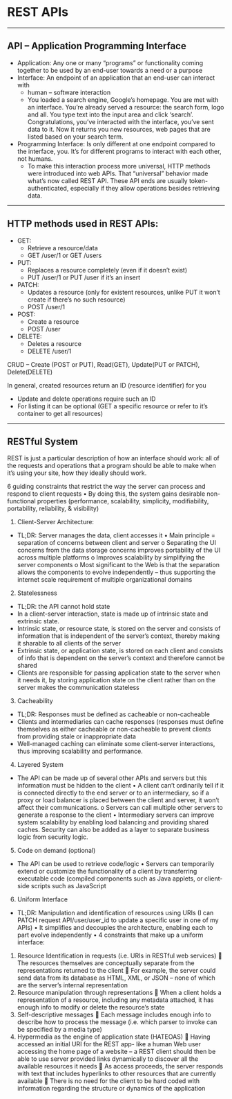 # REST APIs
--------------------------------
## API – Application Programming Interface
-	Application: Any one or many “programs” or functionality coming together to be used by an end-user towards a need or a purpose 
-	Interface: An endpoint of an application that an end-user can interact with
    -	human – software interaction
     - You loaded a search engine, Google’s homepage. You are met with an interface. You’re already served a resource: the search form, logo and all. You type text into   the input area and click ‘search’. Congratulations, you’ve interacted with the interface, you’ve sent data to it. Now it returns you new resources, web pages that are listed based on your search term.
-	Programming Interface: Is only different at one endpoint compared to the interface, you. It’s for different programs to interact with each other, not humans.
    -	To make this interaction process more universal, HTTP methods were introduced into web APIs. That “universal” behavior made what’s now called REST API. These API ends are usually token-authenticated, especially if they allow operations besides retrieving data.

--------------------------------
## HTTP methods used in REST APIs:
-	GET:
    -	Retrieve a resource/data
    -	GET /user/1 or GET /users
-	PUT:
    -	Replaces a resource completely (even if it doesn’t exist)
    -	PUT /user/1 or PUT /user if it’s an insert
-	PATCH:
    -	Updates a resource (only for existent resources, unlike PUT it won’t create if there’s no such resource)
    -	POST /user/1
-	POST:
    -	Create a resource
    -	POST /user
-	DELETE:
    -	Deletes a resource
    -	DELETE /user/1

CRUD – Create (POST or PUT), Read(GET), Update(PUT or PATCH), Delete(DELETE)

In general, created resources return an ID (resource identifier) for you
-	Update and delete operations require such an ID
-	For listing it can be optional (GET a specific resource or refer to it’s container to get all resources)

--------------------------
## RESTful System

REST is just a particular description of how an interface should work: all of the requests and operations that a program should be able to make when it’s using your site, how they ideally should work.

6 guiding constraints that restrict the way the server can process and respond to client requests
•	By doing this, the system gains desirable non-functional properties (performance, scalability, simplicity, modifiability, portability, reliability, & visibility)

1.	Client-Server Architecture:
-	TL;DR: Server manages the data, client accesses it
•	Main principle = separation of concerns between client and server
o	Separating the UI concerns from the data storage concerns improves portability of the UI across multiple platforms
o	Improves scalability by simplifying the server components
o	Most significant to the Web is that the separation allows the components to evolve independently – thus supporting the internet scale requirement of multiple organizational domains
2.	Statelessness
-	TL;DR: the API cannot hold state
-	In a client-server interaction, state is made up of intrinsic state and extrinsic state. 
  -	Intrinsic state, or resource state, is stored on the server and consists of information that is independent of the server’s context, thereby making it sharable to all clients of the server
  -	Extrinsic state, or application state, is stored on each client and consists of info that is dependent on the server’s context and therefore cannot be shared
-	Clients	are responsible for passing application state to the server when it needs it, by storing application state on the client rather than on the server makes the communication stateless
3.	Cacheability
-	TL;DR: Responses must be defined as cacheable or non-cacheable
  -	Clients and intermediaries can cache responses (responses must define themselves as either cacheable or non-cacheable to prevent clients from providing stale or inappropriate data
  -	Well-managed caching can eliminate some client-server interactions, thus improving scalability and performance.
4.	Layered System
-	The API can be made up of several other APIs and servers but this information must be hidden to the client
•	A client can’t ordinarily tell if it is connected directly to the end server or to an intermediary, so if a proxy or load balancer is placed between the client and server, it won’t affect their communications.
o	Servers can call multiple other servers to generate a response to the client
•	Intermediary servers can improve system scalability by enabling load balancing and providing shared caches. Security can also be added as a layer to separate business logic from security logic. 
5.	Code on demand (optional)
-	The API can be used to retrieve code/logic
•	Servers can temporarily extend or customize the functionality of a client by transferring executable code (compiled components such as Java applets, or client-side scripts such as JavaScript
6.	Uniform Interface
-	TL;DR: Manipulation and identification of resources using URIs (I can PATCH request   API/user/user_id to update a specific user in one of my APIs)
•	It simplifies and decouples the architecture, enabling each to part evolve independently
•	4 constraints that make up a uniform interface:
1.	Resource Identification in requests (i.e. URIs in RESTful web services)
	The resources themselves are conceptually separate from the representations returned to the client
	For example, the server could send data from its database as HTML, XML, or JSON – none of which are the server’s internal representation
2.	Resource manipulation through representations
	When a client holds a representation of a resource, including any metadata attached, it has enough info to modify or delete the resource’s state
3.	Self-descriptive messages
	Each message includes enough info to describe how to process the message (i.e. which parser to invoke can be specified by a media type)
4.	Hypermedia as the engine of application state (HATEOAS)
	Having accessed an initial URI for the REST app- like a human Web user accessing the home page of a website – a REST client should then be able to use server provided links dynamically to discover all the available resources it needs
	As access proceeds, the server responds with text that includes hyperlinks to other resources that are currently available
	There is no need for the client to be hard coded with information regarding the structure or dynamics of the application

